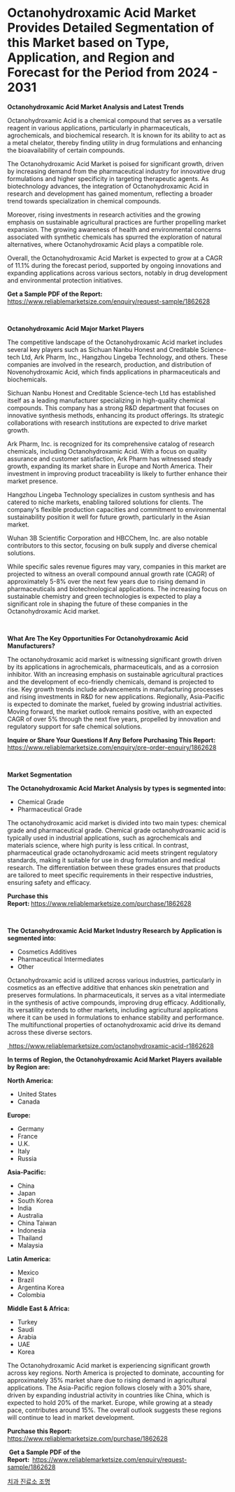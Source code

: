 <p><h1>Octanohydroxamic Acid Market Provides Detailed Segmentation of this Market based on Type, Application, and Region and Forecast for the Period from 2024 - 2031</h1></p><p><strong>Octanohydroxamic Acid Market Analysis and Latest Trends</strong></p>
<p><p>Octanohydroxamic Acid is a chemical compound that serves as a versatile reagent in various applications, particularly in pharmaceuticals, agrochemicals, and biochemical research. It is known for its ability to act as a metal chelator, thereby finding utility in drug formulations and enhancing the bioavailability of certain compounds.</p><p>The Octanohydroxamic Acid Market is poised for significant growth, driven by increasing demand from the pharmaceutical industry for innovative drug formulations and higher specificity in targeting therapeutic agents. As biotechnology advances, the integration of Octanohydroxamic Acid in research and development has gained momentum, reflecting a broader trend towards specialization in chemical compounds.</p><p>Moreover, rising investments in research activities and the growing emphasis on sustainable agricultural practices are further propelling market expansion. The growing awareness of health and environmental concerns associated with synthetic chemicals has spurred the exploration of natural alternatives, where Octanohydroxamic Acid plays a compatible role.</p><p>Overall, the Octanohydroxamic Acid Market is expected to grow at a CAGR of 11.1% during the forecast period, supported by ongoing innovations and expanding applications across various sectors, notably in drug development and environmental protection initiatives.</p></p>
<p><strong>Get a Sample PDF of the Report:&nbsp;</strong> <a href="https://www.reliablemarketsize.com/enquiry/request-sample/1862628?utm_campaign=1103&utm_medium=2&utm_source=Github&utm_content=ia&utm_term=07112024&utm_id=octanohydroxamic-acid">https://www.reliablemarketsize.com/enquiry/request-sample/1862628</a></p>
<p>&nbsp;</p>
<p><strong>Octanohydroxamic Acid Major Market Players</strong></p>
<p><p>The competitive landscape of the Octanohydroxamic Acid market includes several key players such as Sichuan Nanbu Honest and Creditable Science-tech Ltd, Ark Pharm, Inc., Hangzhou Lingeba Technology, and others. These companies are involved in the research, production, and distribution of Novenohydroxamic Acid, which finds applications in pharmaceuticals and biochemicals.</p><p>Sichuan Nanbu Honest and Creditable Science-tech Ltd has established itself as a leading manufacturer specializing in high-quality chemical compounds. This company has a strong R&D department that focuses on innovative synthesis methods, enhancing its product offerings. Its strategic collaborations with research institutions are expected to drive market growth.</p><p>Ark Pharm, Inc. is recognized for its comprehensive catalog of research chemicals, including Octanohydroxamic Acid. With a focus on quality assurance and customer satisfaction, Ark Pharm has witnessed steady growth, expanding its market share in Europe and North America. Their investment in improving product traceability is likely to further enhance their market presence.</p><p>Hangzhou Lingeba Technology specializes in custom synthesis and has catered to niche markets, enabling tailored solutions for clients. The company's flexible production capacities and commitment to environmental sustainability position it well for future growth, particularly in the Asian market.</p><p>Wuhan 3B Scientific Corporation and HBCChem, Inc. are also notable contributors to this sector, focusing on bulk supply and diverse chemical solutions. </p><p>While specific sales revenue figures may vary, companies in this market are projected to witness an overall compound annual growth rate (CAGR) of approximately 5-8% over the next few years due to rising demand in pharmaceuticals and biotechnological applications. The increasing focus on sustainable chemistry and green technologies is expected to play a significant role in shaping the future of these companies in the Octanohydroxamic Acid market.</p></p>
<p>&nbsp;</p>
<p><strong>What Are The Key Opportunities For Octanohydroxamic Acid Manufacturers?</strong></p>
<p><p>The octanohydroxamic acid market is witnessing significant growth driven by its applications in agrochemicals, pharmaceuticals, and as a corrosion inhibitor. With an increasing emphasis on sustainable agricultural practices and the development of eco-friendly chemicals, demand is projected to rise. Key growth trends include advancements in manufacturing processes and rising investments in R&D for new applications. Regionally, Asia-Pacific is expected to dominate the market, fueled by growing industrial activities. Moving forward, the market outlook remains positive, with an expected CAGR of over 5% through the next five years, propelled by innovation and regulatory support for safe chemical solutions.</p></p>
<p><strong>Inquire or Share Your Questions If Any Before Purchasing This Report:</strong> <a href="https://www.reliablemarketsize.com/enquiry/pre-order-enquiry/1862628?utm_campaign=1103&utm_medium=2&utm_source=Github&utm_content=ia&utm_term=07112024&utm_id=octanohydroxamic-acid">https://www.reliablemarketsize.com/enquiry/pre-order-enquiry/1862628</a></p>
<p>&nbsp;</p>
<p><strong>Market Segmentation</strong></p>
<p><strong>The Octanohydroxamic Acid Market Analysis by types is segmented into:</strong></p>
<p><ul><li>Chemical Grade</li><li>Pharmaceutical Grade</li></ul></p>
<p><p>The octanohydroxamic acid market is divided into two main types: chemical grade and pharmaceutical grade. Chemical grade octanohydroxamic acid is typically used in industrial applications, such as agrochemicals and materials science, where high purity is less critical. In contrast, pharmaceutical grade octanohydroxamic acid meets stringent regulatory standards, making it suitable for use in drug formulation and medical research. The differentiation between these grades ensures that products are tailored to meet specific requirements in their respective industries, ensuring safety and efficacy.</p></p>
<p><strong>Purchase this Report:&nbsp;</strong><a href="https://www.reliablemarketsize.com/purchase/1862628?utm_campaign=1103&utm_medium=2&utm_source=Github&utm_content=ia&utm_term=07112024&utm_id=octanohydroxamic-acid">https://www.reliablemarketsize.com/purchase/1862628</a></p>
<p>&nbsp;</p>
<p><strong>The Octanohydroxamic Acid Market Industry Research by Application is segmented into:</strong></p>
<p><ul><li>Cosmetics Additives</li><li>Pharmaceutical Intermediates</li><li>Other</li></ul></p>
<p><p>Octanohydroxamic acid is utilized across various industries, particularly in cosmetics as an effective additive that enhances skin penetration and preserves formulations. In pharmaceuticals, it serves as a vital intermediate in the synthesis of active compounds, improving drug efficacy. Additionally, its versatility extends to other markets, including agricultural applications where it can be used in formulations to enhance stability and performance. The multifunctional properties of octanohydroxamic acid drive its demand across these diverse sectors.</p></p>
<p><a href="https://www.reliablemarketsize.com/octanohydroxamic-acid-r1862628?utm_campaign=1103&utm_medium=2&utm_source=Github&utm_content=ia&utm_term=07112024&utm_id=octanohydroxamic-acid">&nbsp;https://www.reliablemarketsize.com/octanohydroxamic-acid-r1862628</a></p>
<p><strong>In terms of Region, the Octanohydroxamic Acid Market Players available by Region are:</strong></p>
<p>
    <p> <strong> North America: </strong>
        <ul>
            <li>United States</li>
            <li>Canada</li>
        </ul>
        </p> 
    <p> <strong> Europe: </strong>
        <ul>
            <li>Germany</li>
            <li>France</li>
            <li>U.K.</li>
            <li>Italy</li>
            <li>Russia</li>
        </ul>
        </p> 
    <p> <strong> Asia-Pacific: </strong>
        <ul>
            <li>China</li>
            <li>Japan</li>
            <li>South Korea</li>
            <li>India</li>
            <li>Australia</li>
            <li>China Taiwan</li>
            <li>Indonesia</li>
            <li>Thailand</li>
            <li>Malaysia</li>
        </ul>
        </p> 
    <p> <strong> Latin America: </strong>
        <ul>
            <li>Mexico</li>
            <li>Brazil</li>
            <li>Argentina Korea</li>
            <li>Colombia</li>
        </ul>
        </p> 
    <p> <strong> Middle East & Africa: </strong>
        <ul>
            <li>Turkey</li>
            <li>Saudi</li>
            <li>Arabia</li>
            <li>UAE</li>
            <li>Korea</li>
        </ul>
    </p>
    </p>
<p><p>The Octanohydroxamic Acid market is experiencing significant growth across key regions. North America is projected to dominate, accounting for approximately 35% market share due to rising demand in agricultural applications. The Asia-Pacific region follows closely with a 30% share, driven by expanding industrial activity in countries like China, which is expected to hold 20% of the market. Europe, while growing at a steady pace, contributes around 15%. The overall outlook suggests these regions will continue to lead in market development.</p></p>
<p><strong>Purchase this Report: </strong><a href="https://www.reliablemarketsize.com/purchase/1862628?utm_campaign=1103&utm_medium=2&utm_source=Github&utm_content=ia&utm_term=07112024&utm_id=octanohydroxamic-acid">https://www.reliablemarketsize.com/purchase/1862628</a></p>
<p>&nbsp;<strong>Get a Sample PDF of the Report:&nbsp;&nbsp;</strong><a href="https://www.reliablemarketsize.com/enquiry/request-sample/1862628?utm_campaign=1103&utm_medium=2&utm_source=Github&utm_content=ia&utm_term=07112024&utm_id=octanohydroxamic-acid">https://www.reliablemarketsize.com/enquiry/request-sample/1862628</a></p>
<p><strong></strong></p>
<p><p><a href="https://github.com/sougarounis/Market-Research-Report-List-6/blob/main/581388522600.md?utm_campaign=1103&utm_medium=2&utm_source=Github&utm_content=ia&utm_term=07112024&utm_id=octanohydroxamic-acid">치과 진료소 조명</a></p></p>